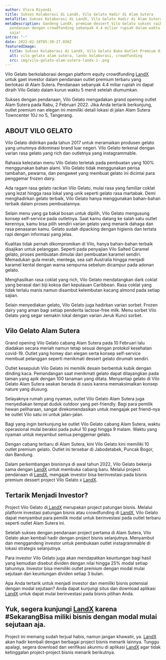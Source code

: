 ```yaml
---
author: Vlora Riyandi
title: Sukses Kolaborasi di LandX, Vilo Gelato Hadir di Alam Sutera
metaTitle: Sukses Kolaborasi di LandX, Vilo Gelato Hadir di Alam Sutera
metaDescription: Gandeng LandX, premium dessert Vilo Gelato sukses raih
  pendanaan dengan crowdfunding sebanyak 4.4 miliar rupiah dalam waktu 5 menit
  saja!
intro: "-"
date: 2022-02-18T05:39:27.036Z
featuredImage:
  title: Sukses Kolaborasi di LandX, Vilo Gelato Buka Outlet Premium di Alam Sutera
  alt: vilo gelato alam sutera, landx kolaborasi, crowdfunding
  src: img/vilo-gelato-alam-sutera-landx-1-.png
---
```

Vilo Gelato berkolaborasi dengan platform equity crowdfunding [LandX](https://landx.id/) untuk gaet investor dalam pendanaan outlet premium terbaru yang berlokasi di Alam Sutera. Pendanaan sebanyak 4.4 miliar rupiah ini dapat diraih Vilo Gelato dalam kurun waktu 5 menit setelah diumumkan.

Sukses dengan pendanaan, Vilo Gelato mengadakan grand opening outlet Alam Sutera pada Rabu, 2 Februari 2022. Jika Anda tertarik berkunjung, outlet premium nan elegan ini memiliki detail lokasi di jalan Alam Sutera Towncenter 10J no 5, Tangerang.

## ABOUT VILO GELATO

Vilo Gelato didirikan pada tahun 2017 untuk meramaikan produsen gelato yang umumnya didominasi brand luar negeri. Vilo Gelato terkenal dengan varian rasa gelato yang rich dan outletnya yang instagrammable.

Rahasia kelezatan menu Vilo Gelato terletak pada pembuatan yang 100% menggunakan bahan alami. Vilo Gelato tidak menggunakan perisa tambahan, pewarna, dan pengawet yang membuat gelato ini dicintai para penggemar frozen dairy.

Ada ragam rasa gelato racikan Vilo Gelato, mulai rasa yang familiar coklat yang lezat hingga rasa lokal yang unik seperti gelato rasa martabak. Demi menghadirkan gelato terbaik, Vilo Gelato hanya menggunakan bahan-bahan terbaik dalam proses pembuatannya.

Selain menu yang ga bakal bosan untuk dipilih, Vilo Gelato mengusung konsep self-service pada outletnya. Saat kamu datang ke salah satu outlet kerennya, kamu bisa pilih sendiri varian gelato yang menarik dahaga dan rasa penasaran kamu. Gelato sudah dipacking dengan higienis dan tertata rapi dengan informasi yang jelas.

Kualitas tidak pernah dikompromikan di Vilo, hanya bahan-bahan terbaik disajikan untuk pelanggan. Seperti pada penyajian Vilo Salted Caramel gelato, proses pembuatan dimulai dari pembuatan karamel sendiri. Memadukan gula merah, mentega, sea salt Australia hingga menjadi karamel kental dengan warna sempurna sebelum dicampur pada adonan gelato.

Menghasilkan rasa coklat yang rich, Vilo Gelato mendatangkan dark coklat yang berasal dari biji kokoa dari kepulauan Caribbean. Rasa coklat yang tidak terlalu manis namun disambut kelembutan kacang almond pada setiap sajian.

Selain menyediakan gelato, Vilo Gelato juga hadirkan varian sorbet. Frozen dairy yang aman bagi setiap penderita lactose-free milk. Menu sorbet Vilo Gelato yang segar semakin lokal dengan varian Jeruk Kunci sorbet.

## Vilo Gelato Alam Sutera

Grand opening Vilo Gelato cabang Alam Sutera pada 10 Februari lalu diadakan secara meriah namun tetap sesuai dengan protokol kesehatan covid-19. Outlet yang homey dan elegan serta konsep self-service membuat pelanggan seperti menikmati dessert gelato dirumah sendiri.

Outlet kesepuluh Vilo Gelato ini memilik desain berbentuk kubik dengan dinding kaca. Pemandangan saat menikmati gelato dapat dilayangkan pada taman yang apik dengan 100 tanaman yang ditata. Menyantap gelato di Vilo Gelato Alam Sutera seakan berada di oasis karena memaksimalkan konsep nature yang diusung.

Selayaknya rumah yang nyaman, outlet Vilo Gelato Alam Sutera juga menyediakan tempat duduk outdoor yang pet-friendly. Bagi para pemilik hewan peliharaan, sangat direkomendasikan untuk mengajak pet friend-nya ke outlet Vilo satu ini untuk jalan-jalan.

Bagi yang ingin berkunjung ke outlet Vilo Gelato cabang Alam Sutera, waktu operasional mulai beraksi pada pukul 10 pagi hingga 9 malam. Waktu yang nyaman untuk meyambut semua penggemar gelato.

Dengan cabang terbaru di Alam Sutera, kini Vilo Gelato kini memiliki 10 outlet premium gelato. Outlet ini tersebar di Jabodetabek, Puncak Bogor, dan Bandung.

Dalam perkembangan bisnisnya di awal tahun 2022, Vilo Gelato bekerja sama dengan [LandX](https://landx.id/) untuk membuka cabang baru. Melalui project pendanaan di [LandX](https://landx.id/), mengajak investor bisa berinvestasi pada bisnis premium dessert project Vilo Gelato x [LandX](https://landx.id/). 

## Tertarik Menjadi Investor?

Project Vilo Gelato di[ LandX](https://landx.id/) merupakan project patungan bisnis. Melalui platform investasi patungan bisnis atau crowdfunding di [LandX](https://landx.id/), Vilo Gelato dapat menyambut para pemilik modal untuk berinvestasi pada outlet terbaru seperti outlet Alam Sutera ini.

Setelah sukses dengan pendanaan project pertama di Alam Sutera, Vilo Gelato akan kembali hadir dengan project bisnis selanjutnya. Menyambut dan menggandeng investor untuk pembukaan outlet instagrammable di lokasi strategis selanjutnya.

Para investor Vilo Gelato juga akan mendapatkan keuntungan bagi hasil yang kemudian disebut dividen dengan nilai hingga 25% modal setiap tahunnya. Investor bisa memiliki outlet premium dengan modal mulai sejutaan dan keuntungan dividen setiap 3 bulan.

Apa Anda tertarik untuk menjadi investor dan memiliki bisnis potensial dengan modal sejutaan? Anda dapat kunjungi situs dan download aplikasi [LandX](https://landx.id/) untuk dapat mulai berinvestasi pada bisnis pilihan Anda. 

## Yuk, segera kunjungi [LandX](https://landx.id/) karena #SekarangBisa miliki bisnis dengan modal mulai sejutaan aja.

Project ini memang sudah terjual habis, namun jangan khawatir, ya. [LandX](https://landx.id/) akan hadir kembali dengan berbagai project bisnis menarik lainnya. Tunggu apalagi, segera download dan verifikasi akunmu di aplikasi [LandX](https://landx.id/) agar tidak ketinggalan project-project bisnis menarik berikutnya.